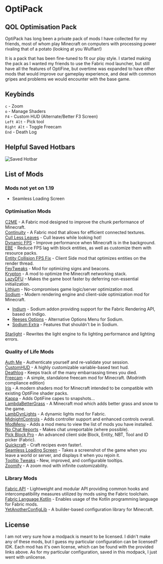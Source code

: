 # OptiPack
## QOL Optimisation Pack

OptiPack has long been a private pack of mods I have collected for my friends, most of whom play Minecraft on computers with processing power rivaling that of a potato (looking at you Wulfian!)

It is a pack that has been fine-tuned to fit our play style. I started making the pack as I wanted my friends to use the Fabric mod launcher, but still have all the features of OptiFine, but overtime was expanded to have other mods that would improve our gameplay experience, and deal with common gripes and problems we would encounter with the base game.

## Keybinds
`c` - Zoom  
`o` - Manage Shaders  
`F4` - Custom HUD (Alternate/Better F3 Screen)  
`Left Alt` - Pick tool  
`Right Alt` - Toggle Freecam  
`End` - Death Log

## Helpful Saved Hotbars
![Saved Hotbar](https://i.imgur.com/qB9sy95.png)

## List of Mods
### Mods not yet on 1.19
- Seamless Loading Screen

### Optimisation Mods
[C2ME](https://modrinth.com/mod/c2me-fabric) - A Fabric mod designed to improve the chunk performance of Minecraft.  
[Continuity](https://modrinth.com/mod/continuity) -  A Fabric mod that allows for efficient connected textures.  
[Cull Less Leaves](https://modrinth.com/mod/cull-less-leaves) -  Cull leaves while looking hot!  
[Dynamic FPS](https://modrinth.com/mod/dynamic-fps) -  Improve performance when Minecraft is in the background.  
[EBE](https://modrinth.com/mod/ebe) -  Reduce FPS lag with block entities, as well as customize them with resource packs.  
[Entity Collision FPS Fix](https://modrinth.com/mod/entity-collision-fps-fix) -  Client Side mod that optimizes entities on the render thread.  
[FeyTweaks](https://modrinth.com/mod/feytweaks) - Mod for optimizing signs and beacons.  
[Krypton](https://modrinth.com/mod/krypton) -  A mod to optimize the Minecraft networking stack.  
[LazyDFU](https://modrinth.com/mod/lazydfu) -  Makes the game boot faster by deferring non-essential initialization.  
[Lithium](https://modrinth.com/mod/lithium) -  No-compromises game logic/server optimization mod.  
[Sodium](https://modrinth.com/mod/sodium) -  Modern rendering engine and client-side optimization mod for Minecraft.

- [Indium](https://modrinth.com/mod/indium) -  Sodium addon providing support for the Fabric Rendering API, based on Indigo.
- [Reeses Options](https://modrinth.com/mod/reeses-sodium-options) -  Alternative Options Menu for Sodium.
- [Sodium Extra](https://modrinth.com/mod/sodium-extra) -  Features that shouldn't be in Sodium.

[Starlight](https://modrinth.com/mod/starlight) -  Rewrites the light engine to fix lighting performance and lighting errors.

### Quality of Life Mods
[Auth Me](https://modrinth.com/mod/auth-me) -  Authenticate yourself and re-validate your session.  
[CustomHUD](https://modrinth.com/mod/customhud) -  A highly customizable variable-based text hud.  
[Deathlog](https://modrinth.com/mod/deathlog) -  Keeps track of the many embarrassing times you died.  
[Freecam](https://modrinth.com/mod/freecam) - A simple, standalone freecam mod for Minecraft. (Modrinth compliance edition)  
[Iris](https://modrinth.com/mod/iris) -  A modern shaders mod for Minecraft intended to be compatible with existing OptiFine shader packs.  
[Kappa](https://modrinth.com/mod/kappa) - Adds OptiFine capes to snapshots...  
[LambdaBetterGrass](https://modrinth.com/mod/lambdabettergrass) -  A Minecraft mod which adds better grass and snow to the game.  
[LambDynLights](https://modrinth.com/mod/lambdynamiclights) -  A dynamic lights mod for Fabric.  
[MidnightControls](https://modrinth.com/mod/midnightcontrols) -  Adds controller support and enhanced controls overall.  
[ModMenu](https://modrinth.com/mod/modmenu) -  Adds a mod menu to view the list of mods you have installed.  
[No Chat Reports](https://modrinth.com/mod/no-chat-reports) - Makes chat unreportable (where possible).  
[Pick Block Pro](https://modrinth.com/mod/pick-block-pro) -  An advanced client side Block, Entity, NBT, Tool and ID picker (Fabric).  
[Quickcraft](https://modrinth.com/mod/quickcraft) - Craft recipes even faster!.  
[Seamless Loading Screen](https://modrinth.com/mod/seamless-loading-screen) -  Takes a screenshot of the game when you leave a world or server, and displays it when you rejoin it.  
[Tooltip Tweaks](https://modrinth.com/mod/tooltiptweaks) -  New, improved, and configurable tooltips.  
[Zoomify](https://modrinth.com/mod/zoomify) -  A zoom mod with infinite customizability.

### Library Mods
[Fabric API](https://modrinth.com/mod/fabric-api) -  Lightweight and modular API providing common hooks and intercompatibility measures utilized by mods using the Fabric toolchain.  
[Fabric Language Kotlin](https://modrinth.com/mod/fabric-language-kotlin) - Enables usage of the Kotlin programming language for Fabric mods.  
[YetAnotherConfigLib](https://modrinth.com/mod/yacl) -  A builder-based configuration library for Minecraft. 

## License
I am not very sure how a modpack is meant to be licensed. I didn't make any of these mods, but I guess my particular configuration can be licensed? IDK. Each mod has it's own license, which can be found with the provided links above. As for my particular configuration, saved in this modpack, I just went with unlicense.
